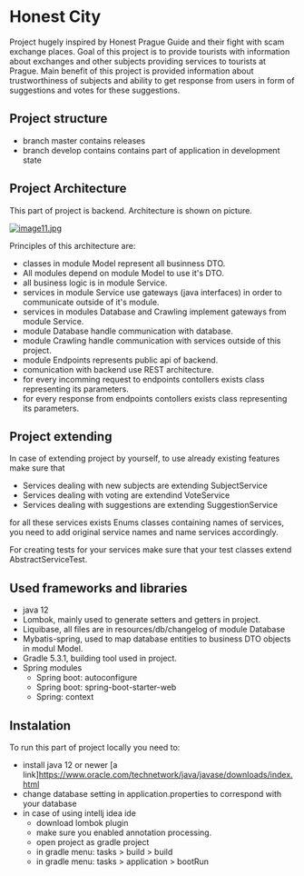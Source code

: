 # Honest City
Project hugely inspired by Honest Prague Guide and their fight with scam exchange places. Goal of this project is to provide tourists with information about exchanges and other subjects providing services to tourists at Prague. Main benefit of this project is provided information about trustworthiness of subjects and ability to get response from users in form of suggestions and votes for these suggestions.

## Project structure
- branch master contains releases
- branch develop contains contains part of application in development state

 ## Project Architecture
This part of project is backend. Architecture is shown on picture.

[![image11.jpg](https://i.postimg.cc/50TY45y5/image11.jpg)](https://postimg.cc/Kk7vQMn4)

Principles of this architecture are:
- classes in module Model represent all businness DTO.
- All modules depend on module Model to use it's DTO.
- all business logic is in module Service.
- services in module Service use gateways (java interfaces) in order to communicate outside of it's module.
- services in modules Database and Crawling implement gateways from module Service.
- module Database handle communication with database.
- module Crawling handle communication with services outside of this project.
- module Endpoints represents public api of backend. 
- comunication with backend use REST architecture.
- for every incomming request to endpoints contollers exists class representing its parameters.
- for every response from endpoints contollers exists class representing its parameters.

## Project extending
In case of extending project by yourself, to use already existing features make sure that
- Services dealing with new subjects are extending SubjectService
- Services dealing with voting are extendind VoteService
- Services dealing with suggestions are extending SuggestionService

for all these services exists Enums classes containing names of services, you need to add original service names and name services accordingly.

For creating tests for your services make sure that your test classes extend AbstractServiceTest.

## Used frameworks and libraries
- java 12
- Lombok, mainly used to generate setters and getters in project.
- Liquibase, all files are in resources/db/changelog of module Database
- Mybatis-spring, used to map database entities to business DTO objects in modul Model.
- Gradle 5.3.1, building tool used in project.
- Spring modules
    - Spring boot: autoconfigure
    - Spring boot: spring-boot-starter-web
    - Spring: context

## Instalation
To run this part of project locally you need to:
- install java 12 or newer [a link]https://www.oracle.com/technetwork/java/javase/downloads/index.html
- change database setting in application.properties to correspond with your database
- in case of using intellj idea ide
    - download lombok plugin 
    - make sure you enabled annotation processing.
    - open project as gradle project
    - in gradle menu: tasks > build > build
    - in gradle menu: tasks > application > bootRun
 



